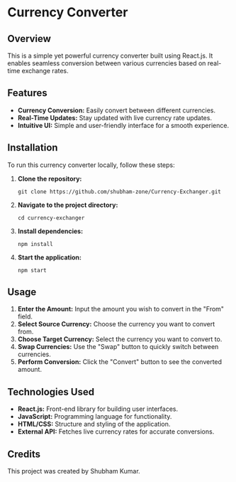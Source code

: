 # Currency Converter

## Overview

This is a simple yet powerful currency converter built using React.js. It enables seamless conversion between various currencies based on real-time exchange rates.

## Features

- **Currency Conversion:** Easily convert between different currencies.
- **Real-Time Updates:** Stay updated with live currency rate updates.
- **Intuitive UI:** Simple and user-friendly interface for a smooth experience.

## Installation

To run this currency converter locally, follow these steps:

1. **Clone the repository:**
   ```
   git clone https://github.com/shubham-zone/Currency-Exchanger.git
   ```
2. **Navigate to the project directory:**
   ```
   cd currency-exchanger
   ```
3. **Install dependencies:**
   ```
   npm install
   ```
4. **Start the application:**
   ```
   npm start
   ```

## Usage

1. **Enter the Amount:** Input the amount you wish to convert in the "From" field.
2. **Select Source Currency:** Choose the currency you want to convert from.
3. **Choose Target Currency:** Select the currency you want to convert to.
4. **Swap Currencies:** Use the "Swap" button to quickly switch between currencies.
5. **Perform Conversion:** Click the "Convert" button to see the converted amount.

## Technologies Used

- **React.js:** Front-end library for building user interfaces.
- **JavaScript:** Programming language for functionality.
- **HTML/CSS:** Structure and styling of the application.
- **External API:** Fetches live currency rates for accurate conversions.

## Credits

This project was created by Shubham Kumar.

